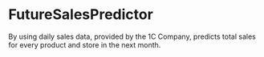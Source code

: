 # FutureSalesPredictor

By using daily sales data, provided by the 1C Company, predicts total sales for every product and store in the next month. 
